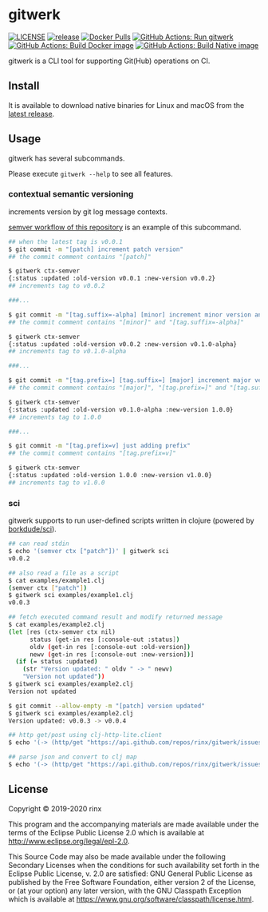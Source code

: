 # gitwerk

[![LICENSE](https://img.shields.io/github/license/rinx/gitwerk)](https://github.com/rinx/gitwerk/blob/master/LICENSE)
[![release](https://img.shields.io/github/v/release/rinx/gitwerk)](https://github.com/rinx/gitwerk/releases)
[![Docker Pulls](https://img.shields.io/docker/pulls/rinx/gitwerk.svg?style=flat-square)](https://hub.docker.com/r/rinx/gitwerk)
[![GitHub Actions: Run gitwerk](https://github.com/rinx/gitwerk/workflows/Run%20gitwerk/badge.svg)](https://github.com/rinx/gitwerk/actions)
[![GitHub Actions: Build Docker image](https://github.com/rinx/gitwerk/workflows/Build%20docker%20image/badge.svg)](https://github.com/rinx/gitwerk/actions)
[![GitHub Actions: Build Native image](https://github.com/rinx/gitwerk/workflows/Build%20native%20image/badge.svg)](https://github.com/rinx/gitwerk/actions)

gitwerk is a CLI tool for supporting Git(Hub) operations on CI.

## Install

It is available to download native binaries for Linux and macOS from the [latest release](https://github.com/rinx/gitwerk/releases/latest).

## Usage

gitwerk has several subcommands.

Please execute `gitwerk --help` to see all features.

### contextual semantic versioning

increments version by git log message contexts.

[semver workflow of this repository](https://github.com/rinx/gitwerk/blob/master/.github/workflows/semver.yml) is an example of this subcommand.

```bash
## when the latest tag is v0.0.1
$ git commit -m "[patch] increment patch version"
## the commit comment contains "[patch]"

$ gitwerk ctx-semver
{:status :updated :old-version v0.0.1 :new-version v0.0.2}
## increments tag to v0.0.2

###...

$ git commit -m "[tag.suffix=-alpha] [minor] increment minor version and add suffix"
## the commit comment contains "[minor]" and "[tag.suffix=-alpha]"

$ gitwerk ctx-semver
{:status :updated :old-version v0.0.2 :new-version v0.1.0-alpha}
## increments tag to v0.1.0-alpha

###...

$ git commit -m "[tag.prefix=] [tag.suffix=] [major] increment major version and remove prefix and suffix"
## the commit comment contains "[major]", "[tag.prefix=]" and "[tag.suffix=]"

$ gitwerk ctx-semver
{:status :updated :old-version v0.1.0-alpha :new-version 1.0.0}
## increments tag to 1.0.0

###...

$ git commit -m "[tag.prefix=v] just adding prefix"
## the commit comment contains "[tag.prefix=v]"

$ gitwerk ctx-semver
{:status :updated :old-version 1.0.0 :new-version v1.0.0}
## increments tag to v1.0.0
```

### sci

gitwerk supports to run user-defined scripts written in clojure (powered by [borkdude/sci](https://github.com/borkdude/sci)).

```bash
## can read stdin
$ echo '(semver ctx ["patch"])' | gitwerk sci
v0.0.2

## also read a file as a script
$ cat examples/example1.clj
(semver ctx ["patch"])
$ gitwerk sci examples/example1.clj
v0.0.3

## fetch executed command result and modify returned message
$ cat examples/example2.clj
(let [res (ctx-semver ctx nil)
      status (get-in res [:console-out :status])
      oldv (get-in res [:console-out :old-version])
      newv (get-in res [:console-out :new-version])]
  (if (= status :updated)
    (str "Version updated: " oldv " -> " newv)
    "Version not updated"))
$ gitwerk sci examples/example2.clj
Version not updated

$ git commit --allow-empty -m "[patch] version updated"
$ gitwerk sci examples/example2.clj
Version updated: v0.0.3 -> v0.0.4

## http get/post using clj-http-lite.client
$ echo '(-> (http/get "https://api.github.com/repos/rinx/gitwerk/issues") pprint)' | gitwerk sci

## parse json and convert to clj map
$ echo '(-> (http/get "https://api.github.com/repos/rinx/gitwerk/issues") :body (json/read-value) pprint)' | gitwerk sci
```

## License

Copyright © 2019-2020 rinx

This program and the accompanying materials are made available under the
terms of the Eclipse Public License 2.0 which is available at
http://www.eclipse.org/legal/epl-2.0.

This Source Code may also be made available under the following Secondary
Licenses when the conditions for such availability set forth in the Eclipse
Public License, v. 2.0 are satisfied: GNU General Public License as published by
the Free Software Foundation, either version 2 of the License, or (at your
option) any later version, with the GNU Classpath Exception which is available
at https://www.gnu.org/software/classpath/license.html.
